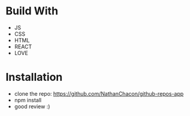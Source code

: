 # Build With
* JS
* CSS
* HTML
* REACT
* LOVE

# Installation
* clone the repo: https://github.com/NathanChacon/github-repos-app
* npm install
* good review :)

